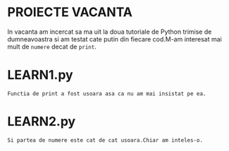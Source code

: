 # PROIECTE VACANTA
In vacanta am incercat sa ma uit la doua tutoriale de Python trimise de dumneavoastra si am testat cate putin din fiecare cod.M-am interesat mai mult de `numere` decat de `print`.
# LEARN1.py
`Functia de print a fost usoara asa ca nu am mai insistat pe ea.`
# LEARN2.py
`Si partea de numere este cat de cat usoara.Chiar am inteles-o.`
